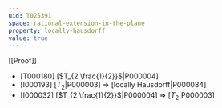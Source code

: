 ```yaml
---
uid: T025391
space: rational-extension-in-the-plane
property: locally-hausdorff
value: true
---
```

[[Proof]]

* [T000180] [$T_{2 \frac{1}{2}}$|P000004]
* [I000193] [$T_2$|P000003] => [locally Hausdorff|P000084]
* [I000032] [$T_{2 \frac{1}{2}}$|P000004] => [$T_2$|P000003]

